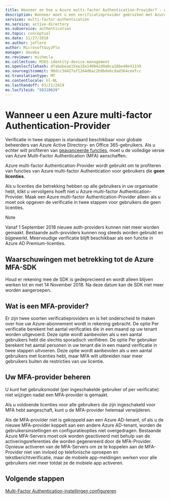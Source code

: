 ```yaml
---
title: Wanneer en hoe u Azure multi-factor Authentication-Provider? - Azure Active Directory
description: Wanneer moet u een verificatieprovider gebruiken met Azure MFA?
services: multi-factor-authentication
ms.service: active-directory
ms.subservice: authentication
ms.topic: conceptual
ms.date: 11/27/2018
ms.author: joflore
author: MicrosoftGuyJFlo
manager: daveba
ms.reviewer: michmcla
ms.collection: M365-identity-device-management
ms.openlocfilehash: dfababeae15ee18a140042d9a6ca10be40e41339
ms.sourcegitcommit: 90dcc3d427af1264d6ac2b9bde6cdad364ceefcc
ms.translationtype: MT
ms.contentlocale: nl-NL
ms.lasthandoff: 03/21/2019
ms.locfileid: "58310639"
---
```

# <a name="when-to-use-an-azure-multi-factor-authentication-provider"></a>Wanneer u een Azure multi-factor Authentication-Provider

Verificatie in twee stappen is standaard beschikbaar voor globale beheerders van Azure Active Directory- en Office 365-gebruikers. Als u echter wilt profiteren van [geavanceerde functies](howto-mfa-mfasettings.md), moet u de volledige versie van Azure Multi-Factor Authentication (MFA) aanschaffen.

Azure multi-factor Authentication-Provider wordt gebruikt om te profiteren van functies van Azure multi-factor Authentication voor gebruikers die **geen licenties**.

Als u licenties die betrekking hebben op alle gebruikers in uw organisatie hebt, klikt u vervolgens hoeft niet u Azure multi-factor Authentication-Provider. Maak een Azure multi-factor Authentication-Provider alleen als u moet ook opgeven de verificatie in twee stappen voor gebruikers die geen licenties.

> [!NOTE]
> Vanaf 1 September 2018 nieuwe auth-providers kunnen niet meer worden gemaakt. Bestaande auth-providers kunnen nog steeds worden gebruikt en bijgewerkt. Meervoudige verificatie blijft beschikbaar als een functie in Azure AD Premium-licenties.

## <a name="caveats-related-to-the-azure-mfa-sdk"></a>Waarschuwingen met betrekking tot de Azure MFA-SDK

Houd er rekening mee de SDK is gedeprecieerd en wordt alleen blijven werken tot en met 14 November 2018. Na deze datum kan de SDK niet meer worden aangeroepen.

## <a name="what-is-an-mfa-provider"></a>Wat is een MFA-provider?

Er zijn twee soorten verificatieproviders en is het onderscheid te maken over hoe uw Azure-abonnement wordt in rekening gebracht. De optie Per verificatie berekent het aantal verificaties die in een maand op uw tenant worden uitgevoerd. Deze optie wordt aanbevolen als u een aantal gebruikers hebt die slechts sporadisch verifiëren. De optie Per gebruiker berekent het aantal personen in uw tenant die in een maand verificatie in twee stappen uitvoeren. Deze optie wordt aanbevolen als u een aantal gebruikers met licenties hebt, maar MFA wilt uitbreiden naar meer gebruikers buiten de restricties van uw licentie.

## <a name="manage-your-mfa-provider"></a>Uw MFA-provider beheren

U kunt het gebruiksmodel (per ingeschakelde gebruiker of per verificatie) niet wijzigen nadat een MFA-provider is gemaakt.

Als u voldoende licenties voor alle gebruikers die zijn ingeschakeld voor MFA hebt aangeschaft, kunt u de MFA-provider helemaal verwijderen.

Als de MFA-provider niet is gekoppeld aan een Azure AD-tenant, of als u de nieuwe MFA-provider koppelt aan een andere Azure AD-tenant, worden de gebruikersinstellingen en configuratieopties niet overgedragen. Bestaande Azure MFA-Servers moet ook worden geactiveerd met behulp van de activeringsreferenties die worden gegenereerd door de MFA-Provider. Opnieuw activeren van de MFA-Servers om ze te koppelen aan de MFA-Provider niet van invloed op telefonische oproepen en tekstberichtverificatie, maar de mobiele app-meldingen werken voor alle gebruikers niet meer totdat ze de mobiele app activeren.

## <a name="next-steps"></a>Volgende stappen

[Multi-Factor Authentication-instellingen configureren](howto-mfa-mfasettings.md)
